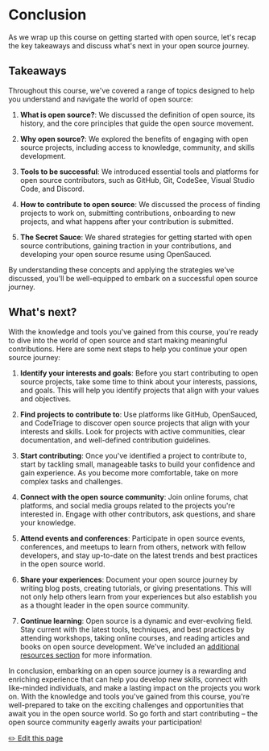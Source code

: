 # Conclusion

As we wrap up this course on getting started with open source, let's recap the key takeaways and discuss what's next in your open source journey.

## Takeaways

Throughout this course, we've covered a range of topics designed to help you understand and navigate the world of open source:

1. **What is open source?**: We discussed the definition of open source, its history, and the core principles that guide the open source movement.

2. **Why open source?**: We explored the benefits of engaging with open source projects, including access to knowledge, community, and skills development.

3. **Tools to be successful**: We introduced essential tools and platforms for open source contributors, such as GitHub, Git, CodeSee, Visual Studio Code, and Discord.

4. **How to contribute to open source**: We discussed the process of finding projects to work on, submitting contributions, onboarding to new projects, and what happens after your contribution is submitted.

5. **The Secret Sauce**: We shared strategies for getting started with open source contributions, gaining traction in your contributions, and developing your open source resume using OpenSauced.

By understanding these concepts and applying the strategies we've discussed, you'll be well-equipped to embark on a successful open source journey.

## What's next?

With the knowledge and tools you've gained from this course, you're ready to dive into the world of open source and start making meaningful contributions. Here are some next steps to help you continue your open source journey:

1. **Identify your interests and goals**: Before you start contributing to open source projects, take some time to think about your interests, passions, and goals. This will help you identify projects that align with your values and objectives.

2. **Find projects to contribute to**: Use platforms like GitHub, OpenSauced, and CodeTriage to discover open source projects that align with your interests and skills. Look for projects with active communities, clear documentation, and well-defined contribution guidelines.

3. **Start contributing**: Once you've identified a project to contribute to, start by tackling small, manageable tasks to build your confidence and gain experience. As you become more comfortable, take on more complex tasks and challenges.

4. **Connect with the open source community**: Join online forums, chat platforms, and social media groups related to the projects you're interested in. Engage with other contributors, ask questions, and share your knowledge.

5. **Attend events and conferences**: Participate in open source events, conferences, and meetups to learn from others, network with fellow developers, and stay up-to-date on the latest trends and best practices in the open source world.

6. **Share your experiences**: Document your open source journey by writing blog posts, creating tutorials, or giving presentations. This will not only help others learn from your experiences but also establish you as a thought leader in the open source community.

7. **Continue learning**: Open source is a dynamic and ever-evolving field. Stay current with the latest tools, techniques, and best practices by attending workshops, taking online courses, and reading articles and books on open source development. We've included an [additional resources section](../intro-oss/08-additional-resources.md) for more information.

In conclusion, embarking on an open source journey is a rewarding and enriching experience that can help you develop new skills, connect with like-minded individuals, and make a lasting impact on the projects you work on. With the knowledge and tools you've gained from this course, you're well-prepared to take on the exciting challenges and opportunities that await you in the open source world. So go forth and start contributing – the open source community eagerly awaits your participation!

<!-- [Next Section ->](../intro-oss/10-glossary.md) -->

<a href="https://github.com/open-sauced/intro/edit/main/09-conclusion.md">
 ✏️  Edit this page
  </a>
